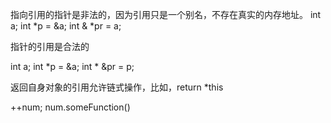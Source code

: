 指向引用的指针是非法的，因为引用只是一个别名，不存在真实的内存地址。
int a;
int *p = &a;
int & *pr = a;

指针的引用是合法的

int a;
int *p = &a;
int * &pr = p;

返回自身对象的引用允许链式操作，比如，return *this

++num;
num.someFunction()


